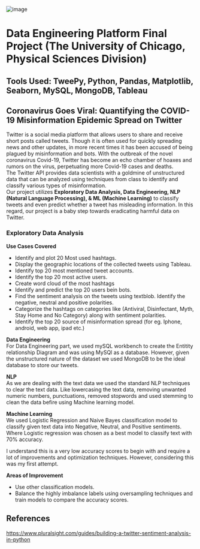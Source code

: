![image](https://user-images.githubusercontent.com/68136798/113654391-52310000-965d-11eb-98e2-41f1b3e1363b.png)

# Data Engineering Platform Final Project (The University of Chicago, Physical Sciences Division)  

## Tools Used: TweePy, Python, Pandas, Matplotlib, Seaborn, MySQL, MongoDB, Tableau  

## Coronavirus Goes Viral: Quantifying the COVID-19 Misinformation Epidemic Spread on Twitter

Twitter is a social media platform that allows users to share and receive short posts called tweets. Though it is often used for quickly spreading news and other updates, in more recent times it has been accused of being plagued by misinformation and bots. With the outbreak of the novel coronavirus Covid-19, Twitter has become an echo chamber of hoaxes and rumors on the virus, perpetuating more Covid-19 cases and deaths.  
The Twitter API provides data scientists with a goldmine of unstructured data that can be analyzed using techniques from class to identify and classify various types of misinformation.  
Our project utilizes **Exploratory Data Analysis, Data Engineering, NLP (Natural Language Processing), & ML (Machine Learning)** to classify tweets and even predict whether a tweet has misleading information.
In this regard, our project is a baby step towards eradicating harmful data on Twitter.  

### Exploratory Data Analysis  
**Use Cases Covered**
- Identify and plot 20 Most used hashtags.
- Display the geographic locations of the collected tweets using Tableau.
- Identify top 20 most mentioned tweet accounts.
- Identify the top 20 most active users.
- Create word cloud of the most hashtags
- Identify and predict the top 20 users bein bots.
- Find the sentiment analysis on the tweets using textblob. Identify the negative, neutral and positive polarities.
- Categorize the hashtags on categories like (Antiviral, Disinfectant, Myth, Stay Home and No Category) along with sentiment polarities.
- Identify the top 20 source of misinformation spread (for eg. Iphone, android, web app, ipad etc.)

**Data Engineering**  
For Data Engineering part, we used mySQL workbench to create the Entitity relationship Diagram and was using MySQl as a database. However, given the unstructured nature of the dataset we used MongoDB to be the ideal database to store our tweets.  

**NLP**  
As we are dealing with the text data we used the standard NLP techniques to clear the text data. Like lowercasing the text data, removing unwanted numeric numbers, punctuations, removed stopwords and used stemming to clean the data befire using Machine learning model.  

**Machine Learning**  
We used Logistic Regression and Naive Bayes classification model to classify given text data into Negative, Neutral, and Positive sentiments. Where Logistic regression was chosen as a best model to classify text with 70% accuracy.  

I understand this is a very low accuracy scores to begin with and require a lot of improvements and optimization techniques. However, considering this was my first attempt.

**Areas of Improvement**
- Use other classification models.
- Balance the highly imbalance labels using oversampling techniques and train models to compare the accuracy scores. 
## References
https://www.pluralsight.com/guides/building-a-twitter-sentiment-analysis-in-python
